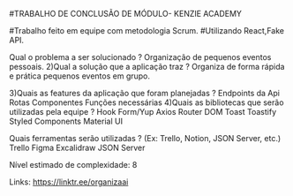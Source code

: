 #TRABALHO DE CONCLUSÃO DE MÓDULO- KENZIE ACADEMY

#Trabalho feito em equipe com metodologia Scrum. #Utilizando React,Fake API.

Qual o problema a ser solucionado ? Organização de pequenos eventos pessoais.
2)Qual a solução que a aplicação traz ? Organiza de forma rápida e prática pequenos eventos em grupo.

3)Quais as features da aplicação que foram planejadas ? Endpoints da Api Rotas Componentes Funções necessárias 4)Quais as bibliotecas que serão utilizadas pela equipe ? Hook Form/Yup Axios Router DOM Toast Toastify Styled Components Material UI

Quais ferramentas serão utilizadas ? (Ex: Trello, Notion, JSON Server, etc.) Trello Figma Excalidraw JSON Server

Nível estimado de complexidade: 8

Links: https://linktr.ee/organizaai
